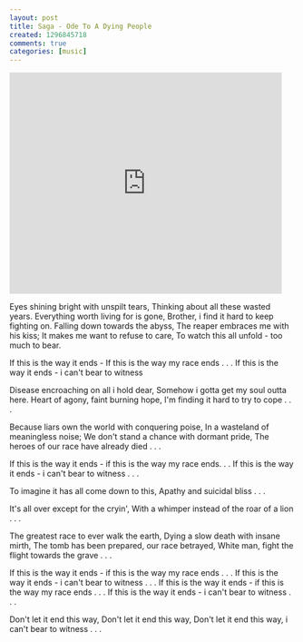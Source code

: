 ```yaml
---
layout: post
title: Saga - Ode To A Dying People
created: 1296845718
comments: true
categories: [music]
---
```

<iframe title="YouTube video player" width="480" height="390" src="http://www.youtube.com/embed/OP3rKRh0h5k" frameborder="0" allowfullscreen></iframe>

Eyes shining bright with unspilt tears,
Thinking about all these wasted years.
Everything worth living for is gone,
Brother, i find it hard to keep fighting on.
Falling down towards the abyss,
The reaper embraces me with his kiss;
It makes me want to refuse to care,
To watch this all unfold - too much to bear.


If this is the way it ends -
If this is the way my race ends . . .
If this is the way it ends - i can't bear to witness

Disease encroaching on all i hold dear,
Somehow i gotta get my soul outta here.
Heart of agony, faint burning hope,
I'm finding it hard to try to cope . . .

Because liars own the world with conquering poise,
In a wasteland of meaningless noise;
We don't stand a chance with dormant pride,
The heroes of our race have already died . . .

If this is the way it ends - if this is the way my race ends. . .
If this is the way it ends - i can't bear to witness . . .

To imagine it has all come down to this,
Apathy and suicidal bliss . . .

It's all over except for the cryin',
With a whimper instead of the roar of a lion . . .

The greatest race to ever walk the earth,
Dying a slow death with insane mirth,
The tomb has been prepared, our race betrayed,
White man, fight the flight towards the grave . . .

If this is the way it ends - if this is the way my race ends . . .
If this is the way it ends - i can't bear to witness . . .
If this is the way it ends - if this is the way my race ends . . .
If this is the way it ends - i can't bear to witness . . .

Don't let it end this way,
Don't let it end this way,
Don't let it end this way, i can't bear to witness . . . 
